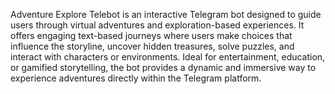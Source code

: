Adventure Explore Telebot is an interactive Telegram bot designed to guide users through virtual adventures and exploration-based experiences. It offers engaging text-based journeys where users make choices that influence the storyline, uncover hidden treasures, solve puzzles, and interact with characters or environments. Ideal for entertainment, education, or gamified storytelling, the bot provides a dynamic and immersive way to experience adventures directly within the Telegram platform.
